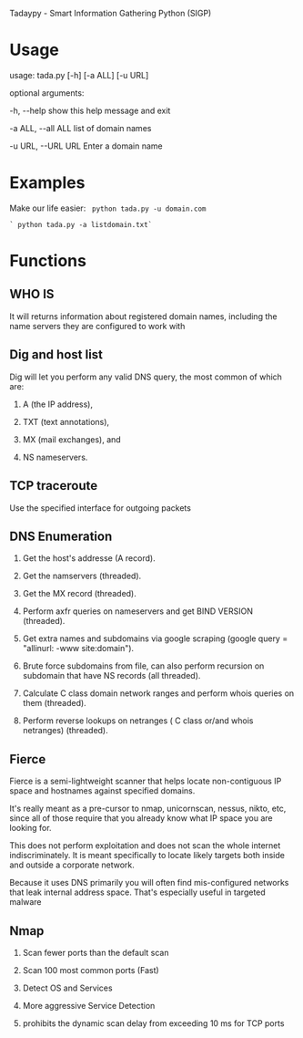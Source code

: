 Tadaypy - Smart Information Gathering Python (SIGP)

# Usage

usage: tada.py [-h] [-a ALL] [-u URL]

optional arguments:

  -h, --help         show this help message and exit
  
  -a ALL, --all ALL  list of domain names
  
  -u URL, --URL URL  Enter a domain name

# Examples

Make our life easier:
    ` python tada.py -u domain.com`
    
    ` python tada.py -a listdomain.txt`

# Functions
## WHO IS

It will returns information about registered domain names, including the name servers they are configured to work with

## Dig and host list

Dig will let you perform any valid DNS query, the most common of which are:

1) A (the IP address),

2) TXT (text annotations),

3) MX (mail exchanges), and

4) NS nameservers.

## TCP traceroute

Use the specified interface for outgoing packets

## DNS Enumeration

1) Get the host's addresse (A record).

2) Get the namservers (threaded).

3) Get the MX record (threaded).

4) Perform axfr queries on nameservers and get BIND VERSION (threaded).

5) Get extra names and subdomains via google scraping
   (google query = "allinurl: -www site:domain").

6) Brute force subdomains from file, can also perform recursion
      on subdomain that have NS records (all threaded).

7) Calculate C class domain network ranges and perform whois
         queries on them (threaded).

8) Perform reverse lookups on netranges
   ( C class or/and whois netranges) (threaded).

## Fierce

Fierce is a semi-lightweight scanner that helps locate non-contiguous IP space and hostnames against specified domains.

It's really meant as a pre-cursor to nmap, unicornscan, nessus, nikto, etc, since all of those require that you already know what IP space you are looking for.

This does not perform exploitation and does not scan the whole internet indiscriminately. It is meant specifically to locate likely targets both inside and outside a corporate network.

Because it uses DNS primarily you will often find mis-configured networks that leak internal address space. That's especially useful in targeted malware

## Nmap

1) Scan fewer ports than the default scan

2) Scan 100 most common ports (Fast)

3) Detect OS and Services 

4) More aggressive Service Detection

5) prohibits the dynamic scan delay from exceeding 10 ms for TCP ports




